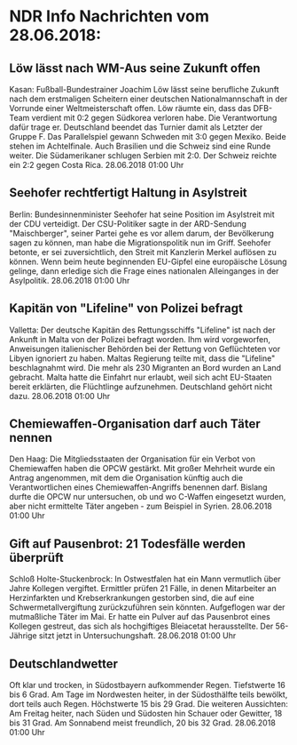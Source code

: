 # NDR Info Nachrichten vom 28.06.2018:


## Löw lässt nach WM-Aus seine Zukunft offen
Kasan: Fußball-Bundestrainer Joachim Löw lässt seine berufliche Zukunft nach dem erstmaligen Scheitern einer deutschen Nationalmannschaft in der Vorrunde einer Weltmeisterschaft offen. Löw räumte ein, dass das DFB-Team verdient mit 0:2 gegen Südkorea verloren habe. Die Verantwortung dafür trage er. Deutschland beendet das Turnier damit als Letzter der Gruppe F. Das Parallelspiel gewann Schweden mit 3:0 gegen Mexiko. Beide stehen im Achtelfinale. Auch Brasilien und die Schweiz sind eine Runde weiter. Die Südamerikaner schlugen Serbien mit 2:0. Der Schweiz reichte ein 2:2 gegen Costa Rica. 28.06.2018 01:00 Uhr 

## Seehofer rechtfertigt Haltung in Asylstreit
Berlin: Bundesinnenminister Seehofer hat seine Position im Asylstreit mit der CDU verteidigt. Der CSU-Politiker sagte in der ARD-Sendung "Maischberger", seiner Partei gehe es vor allem darum, der Bevölkerung sagen zu können, man habe die Migrationspolitik nun im Griff. Seehofer betonte, er sei zuversichtlich, den Streit mit Kanzlerin Merkel auflösen zu können. Wenn beim heute beginnenden EU-Gipfel eine europäische Lösung gelinge, dann erledige sich die Frage eines nationalen Alleinganges in der Asylpolitik. 28.06.2018 01:00 Uhr 

## Kapitän von "Lifeline" von Polizei befragt
Valletta: Der deutsche Kapitän des Rettungsschiffs "Lifeline" ist nach der Ankunft in Malta von der Polizei befragt worden. Ihm wird vorgeworfen, Anweisungen italienischer Behörden bei der Rettung von Geflüchteten vor Libyen ignoriert zu haben. Maltas Regierung teilte mit, dass die "Lifeline" beschlagnahmt wird. Die mehr als 230 Migranten an Bord wurden an Land gebracht. Malta hatte die Einfahrt nur erlaubt, weil sich acht EU-Staaten bereit erklärten, die Flüchtlinge aufzunehmen. Deutschland gehört nicht dazu. 28.06.2018 01:00 Uhr 

## Chemiewaffen-Organisation darf auch Täter nennen
Den Haag:	Die Mitgliedsstaaten der Organisation für ein Verbot von Chemiewaffen haben die OPCW gestärkt. Mit großer Mehrheit wurde ein Antrag angenommen, mit dem die Organisation künftig auch die Verantwortlichen eines Chemiewaffen-Angriffs benennen darf. Bislang durfte die OPCW nur untersuchen, ob und wo C-Waffen eingesetzt wurden, aber nicht ermittelte Täter angeben - zum Beispiel in Syrien. 28.06.2018 01:00 Uhr 

## Gift auf Pausenbrot: 21 Todesfälle werden überprüft
Schloß Holte-Stuckenbrock: In Ostwestfalen hat ein Mann vermutlich über Jahre Kollegen vergiftet. Ermittler prüfen 21 Fälle, in denen Mitarbeiter an Herzinfarkten und Krebserkrankungen gestorben sind, die auf eine Schwermetallvergiftung zurückzuführen sein könnten. Aufgeflogen war der mutmaßliche Täter im Mai. Er hatte ein Pulver auf das Pausenbrot eines Kollegen gestreut, das sich als hochgiftiges Bleiacetat herausstellte. Der 56-Jährige sitzt jetzt in Untersuchungshaft. 28.06.2018 01:00 Uhr 

## Deutschlandwetter
Oft klar und trocken, in Südostbayern aufkommender Regen. Tiefstwerte 16 bis 6 Grad. Am Tage im Nordwesten heiter, in der Südosthälfte teils bewölkt, dort teils auch Regen. Höchstwerte 15 bis 29 Grad. Die weiteren Aussichten: Am Freitag heiter, nach Süden und Südosten hin Schauer oder Gewitter, 18 bis 31 Grad. Am Sonnabend meist freundlich, 20 bis 32 Grad. 28.06.2018 01:00 Uhr 
